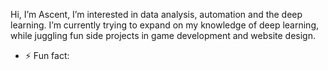 Hi, I’m Ascent, I’m interested in data analysis, automation and the deep learning. I’m currently trying to expand on my knowledge of deep learning, while juggling fun side projects in game development and website design.

- ⚡ Fun fact: 
<!---
ascentminded/ascentminded is a ✨ special ✨ repository because its `README.md` (this file) appears on your GitHub profile.
You can click the Preview link to take a look at your changes.
--->
